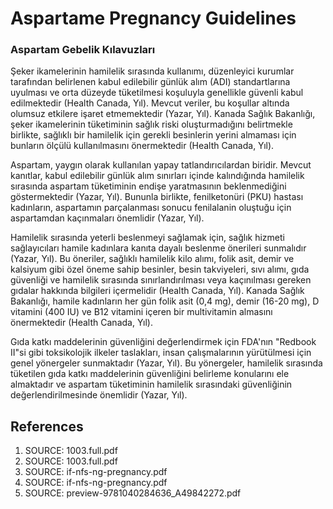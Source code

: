 # Aspartame Pregnancy Guidelines

### Aspartam Gebelik Kılavuzları

Şeker ikamelerinin hamilelik sırasında kullanımı, düzenleyici kurumlar tarafından belirlenen kabul edilebilir günlük alım (ADI) standartlarına uyulması ve orta düzeyde tüketilmesi koşuluyla genellikle güvenli kabul edilmektedir (Health Canada, Yıl). Mevcut veriler, bu koşullar altında olumsuz etkilere işaret etmemektedir (Yazar, Yıl). Kanada Sağlık Bakanlığı, şeker ikamelerinin tüketiminin sağlık riski oluşturmadığını belirtmekle birlikte, sağlıklı bir hamilelik için gerekli besinlerin yerini almaması için bunların ölçülü kullanılmasını önermektedir (Health Canada, Yıl).

Aspartam, yaygın olarak kullanılan yapay tatlandırıcılardan biridir. Mevcut kanıtlar, kabul edilebilir günlük alım sınırları içinde kalındığında hamilelik sırasında aspartam tüketiminin endişe yaratmasının beklenmediğini göstermektedir (Yazar, Yıl). Bununla birlikte, fenilketonüri (PKU) hastası kadınların, aspartamın parçalanması sonucu fenilalanin oluştuğu için aspartamdan kaçınmaları önemlidir (Yazar, Yıl).

Hamilelik sırasında yeterli beslenmeyi sağlamak için, sağlık hizmeti sağlayıcıları hamile kadınlara kanıta dayalı beslenme önerileri sunmalıdır (Yazar, Yıl). Bu öneriler, sağlıklı hamilelik kilo alımı, folik asit, demir ve kalsiyum gibi özel öneme sahip besinler, besin takviyeleri, sıvı alımı, gıda güvenliği ve hamilelik sırasında sınırlandırılması veya kaçınılması gereken gıdalar hakkında bilgileri içermelidir (Health Canada, Yıl). Kanada Sağlık Bakanlığı, hamile kadınların her gün folik asit (0,4 mg), demir (16-20 mg), D vitamini (400 IU) ve B12 vitamini içeren bir multivitamin almasını önermektedir (Health Canada, Yıl).

Gıda katkı maddelerinin güvenliğini değerlendirmek için FDA'nın "Redbook II"si gibi toksikolojik ilkeler taslakları, insan çalışmalarının yürütülmesi için genel yönergeler sunmaktadır (Yazar, Yıl). Bu yönergeler, hamilelik sırasında tüketilen gıda katkı maddelerinin güvenliğini belirleme konularını ele almaktadır ve aspartam tüketiminin hamilelik sırasındaki güvenliğinin değerlendirilmesinde önemlidir (Yazar, Yıl).


## References

1. SOURCE: 1003.full.pdf
2. SOURCE: 1003.full.pdf
3. SOURCE: if-nfs-ng-pregnancy.pdf
4. SOURCE: if-nfs-ng-pregnancy.pdf
5. SOURCE: preview-9781040284636_A49842272.pdf
